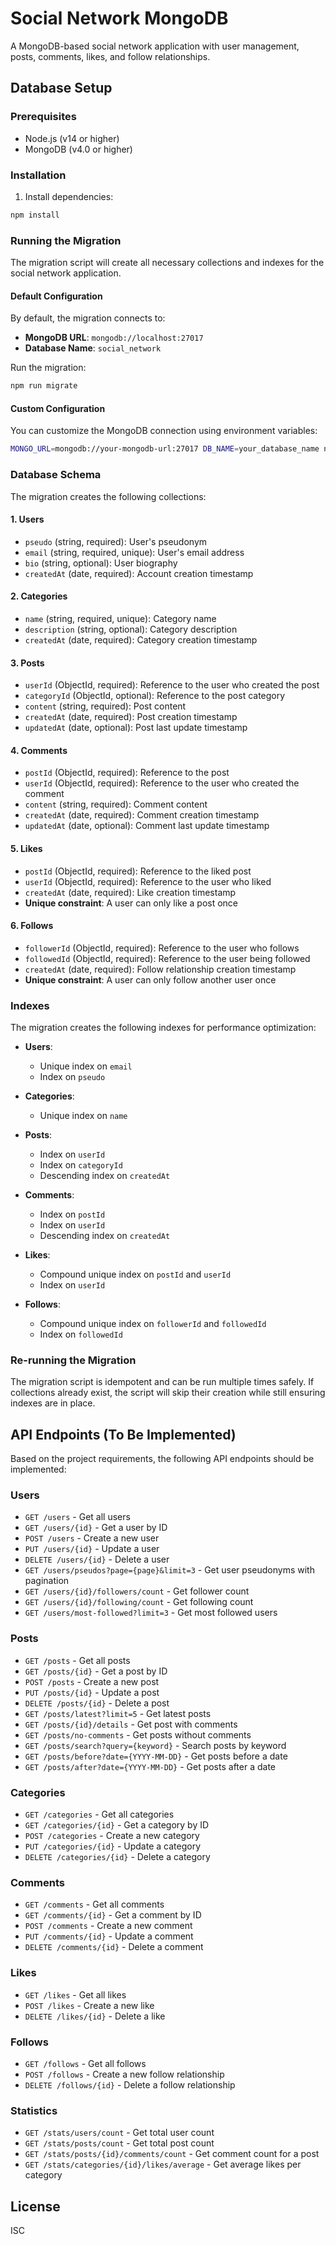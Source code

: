 # Social Network MongoDB

A MongoDB-based social network application with user management, posts, comments, likes, and follow relationships.

## Database Setup

### Prerequisites

- Node.js (v14 or higher)
- MongoDB (v4.0 or higher)

### Installation

1. Install dependencies:
```bash
npm install
```

### Running the Migration

The migration script will create all necessary collections and indexes for the social network application.

#### Default Configuration

By default, the migration connects to:
- **MongoDB URL**: `mongodb://localhost:27017`
- **Database Name**: `social_network`

Run the migration:
```bash
npm run migrate
```

#### Custom Configuration

You can customize the MongoDB connection using environment variables:

```bash
MONGO_URL=mongodb://your-mongodb-url:27017 DB_NAME=your_database_name npm run migrate
```

### Database Schema

The migration creates the following collections:

#### 1. Users
- `pseudo` (string, required): User's pseudonym
- `email` (string, required, unique): User's email address
- `bio` (string, optional): User biography
- `createdAt` (date, required): Account creation timestamp

#### 2. Categories
- `name` (string, required, unique): Category name
- `description` (string, optional): Category description
- `createdAt` (date, required): Category creation timestamp

#### 3. Posts
- `userId` (ObjectId, required): Reference to the user who created the post
- `categoryId` (ObjectId, optional): Reference to the post category
- `content` (string, required): Post content
- `createdAt` (date, required): Post creation timestamp
- `updatedAt` (date, optional): Post last update timestamp

#### 4. Comments
- `postId` (ObjectId, required): Reference to the post
- `userId` (ObjectId, required): Reference to the user who created the comment
- `content` (string, required): Comment content
- `createdAt` (date, required): Comment creation timestamp
- `updatedAt` (date, optional): Comment last update timestamp

#### 5. Likes
- `postId` (ObjectId, required): Reference to the liked post
- `userId` (ObjectId, required): Reference to the user who liked
- `createdAt` (date, required): Like creation timestamp
- **Unique constraint**: A user can only like a post once

#### 6. Follows
- `followerId` (ObjectId, required): Reference to the user who follows
- `followedId` (ObjectId, required): Reference to the user being followed
- `createdAt` (date, required): Follow relationship creation timestamp
- **Unique constraint**: A user can only follow another user once

### Indexes

The migration creates the following indexes for performance optimization:

- **Users**: 
  - Unique index on `email`
  - Index on `pseudo`
  
- **Categories**: 
  - Unique index on `name`
  
- **Posts**: 
  - Index on `userId`
  - Index on `categoryId`
  - Descending index on `createdAt`
  
- **Comments**: 
  - Index on `postId`
  - Index on `userId`
  - Descending index on `createdAt`
  
- **Likes**: 
  - Compound unique index on `postId` and `userId`
  - Index on `userId`
  
- **Follows**: 
  - Compound unique index on `followerId` and `followedId`
  - Index on `followedId`

### Re-running the Migration

The migration script is idempotent and can be run multiple times safely. If collections already exist, the script will skip their creation while still ensuring indexes are in place.

## API Endpoints (To Be Implemented)

Based on the project requirements, the following API endpoints should be implemented:

### Users
- `GET /users` - Get all users
- `GET /users/{id}` - Get a user by ID
- `POST /users` - Create a new user
- `PUT /users/{id}` - Update a user
- `DELETE /users/{id}` - Delete a user
- `GET /users/pseudos?page={page}&limit=3` - Get user pseudonyms with pagination
- `GET /users/{id}/followers/count` - Get follower count
- `GET /users/{id}/following/count` - Get following count
- `GET /users/most-followed?limit=3` - Get most followed users

### Posts
- `GET /posts` - Get all posts
- `GET /posts/{id}` - Get a post by ID
- `POST /posts` - Create a new post
- `PUT /posts/{id}` - Update a post
- `DELETE /posts/{id}` - Delete a post
- `GET /posts/latest?limit=5` - Get latest posts
- `GET /posts/{id}/details` - Get post with comments
- `GET /posts/no-comments` - Get posts without comments
- `GET /posts/search?query={keyword}` - Search posts by keyword
- `GET /posts/before?date={YYYY-MM-DD}` - Get posts before a date
- `GET /posts/after?date={YYYY-MM-DD}` - Get posts after a date

### Categories
- `GET /categories` - Get all categories
- `GET /categories/{id}` - Get a category by ID
- `POST /categories` - Create a new category
- `PUT /categories/{id}` - Update a category
- `DELETE /categories/{id}` - Delete a category

### Comments
- `GET /comments` - Get all comments
- `GET /comments/{id}` - Get a comment by ID
- `POST /comments` - Create a new comment
- `PUT /comments/{id}` - Update a comment
- `DELETE /comments/{id}` - Delete a comment

### Likes
- `GET /likes` - Get all likes
- `POST /likes` - Create a new like
- `DELETE /likes/{id}` - Delete a like

### Follows
- `GET /follows` - Get all follows
- `POST /follows` - Create a new follow relationship
- `DELETE /follows/{id}` - Delete a follow relationship

### Statistics
- `GET /stats/users/count` - Get total user count
- `GET /stats/posts/count` - Get total post count
- `GET /stats/posts/{id}/comments/count` - Get comment count for a post
- `GET /stats/categories/{id}/likes/average` - Get average likes per category

## License

ISC
